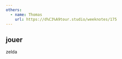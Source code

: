 ```yaml
---
others:
  - name: Thomas
    url: https://d%C3%A9tour.studio/weeknotes/175
---
```


## jouer

zelda
